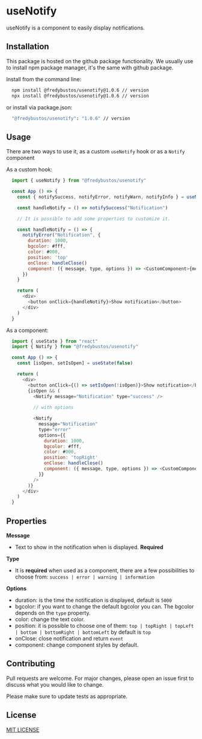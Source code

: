 # useNotify 

useNotify is a component to easily display notifications. 

## Installation

This package is hosted on the github package functionality. We usually use to install npm package manager, it's the same with github package.

Install from the command line:
```bash
  npm install @fredybustos/usenotify@1.0.6 // version
  npx install @fredybustos/usenotify@1.0.6 // version
```

or install via package.json:
```bash
  "@fredybustos/usenotify": "1.0.6" // version
```

## Usage

There are two ways to use it, as a custom `useNotify` hook or as a `Notify` component

As a custom hook:
```js
  import { useNotify } from "@fredybustos/usenotify"

  const App () => {
    const { notifySuccess, notifyError, notifyWarn, notifyInfo } = useNotify()

    const handleNotify = () => notifySuccess("Notification")

    // It is possible to add some properties to customize it.

    const handleNotify = () => {
      notifyError("Notification", {
        duration: 1000,
        bgcolor: #fff,
        color: #000,
        position: 'top'
        onClose: handleClose()
        component: ({ message, type, options }) => <CustomComponent>{message}</CustomComponent>
      })
    }

    return (
      <div>
        <button onClick={handleNotify}>Show notification</button>
      </div>
    )
  }  
```

As a component:
```js
  import { useState } from "react"
  import { Notify } from "@fredybustos/usenotify"

  const App () => {
    const [isOpen, setIsOpen] = useState(false)

    return (
      <div>
        <button onClick={() => setIsOpen(!isOpen)}>Show notification</button>
        {isOpen && (
          <Notify message="Notification" type="success" />
          
          // with options

          <Notify 
            message="Notification"
            type="error" 
            options={{
              duration: 1000,
              bgcolor: #fff,
              color: #000,
              position: 'topRight'
              onClose: handleClose()
              component: ({ message, type, options }) => <CustomComponent>{message}</CustomComponent>
            }}
          />
        )}
      </div>
    )
  }  
```

## Properties

**Message**
  - Text to show in the notification when is displayed. **Required**

**Type**
  - It is **required** when used as a component, there are a few possibilities to choose from: `success | error | warning | information`

**Options**
  - duration: is the time the notification is displayed, default is `5000`
  - bgcolor: if you want to change the default bgcolor you can. The bgcolor depends on the `type` property.
  - color: change the text color.
  - position: it is possible to choose one of them: `top | topRight | topLeft | bottom | bottomRight | bottomLeft` by default is `top`
  - onClose: close notification and return `event`
  - component: change component styles by default.

## Contributing

Pull requests are welcome. For major changes, please open an issue first
to discuss what you would like to change.

Please make sure to update tests as appropriate.


## License

[MIT LICENSE](../blob/main/LICENSE)

